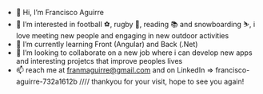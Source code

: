 - 👋 Hi, I’m Francisco Aguirre
- 👀 I’m interested in football ⚽, rugby 🏉, reading 📚 and snowboarding ⛷, i love meeting new people and engaging in new outdoor activities
- 🌱 I’m currently learning Front (Angular) and Back (.Net)
- 💞️ I’m looking to collaborate on a new job where i can develop new apps and interesting projetcs that improve peoples lives
- 📫 reach me at franmaguirre@gmail.com and on LinkedIn => francisco-aguirre-732a1612b //// thankyou for your visit, hope to see you again!

